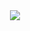 <div align="center">
<img src="https://64.media.tumblr.com/2a96a58014a804d4b772a244319c8230/f28539d40c00b654-3e/s2048x3072/b69d545d690eaccb2d70e23203af0d637f1291fd.pnj">
